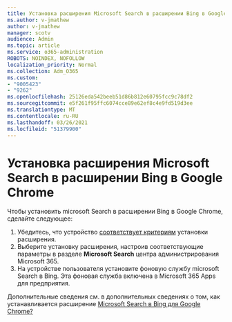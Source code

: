 ```yaml
---
title: Установка расширения Microsoft Search в расширении Bing в Google Chrome
ms.author: v-jmathew
author: v-jmathew
manager: scotv
audience: Admin
ms.topic: article
ms.service: o365-administration
ROBOTS: NOINDEX, NOFOLLOW
localization_priority: Normal
ms.collection: Adm_O365
ms.custom:
- "9005423"
- "9262"
ms.openlocfilehash: 25126eda542beeb51d86b812e60795fcc9c78df2
ms.sourcegitcommit: e5f261f95ffc6074cce89e62ef8c4e9fd519d3ee
ms.translationtype: MT
ms.contentlocale: ru-RU
ms.lasthandoff: 03/26/2021
ms.locfileid: "51379900"
---
```

# <a name="install-the-microsoft-search-in-bing-extension-in-google-chrome"></a>Установка расширения Microsoft Search в расширении Bing в Google Chrome

Чтобы установить microsoft Search в расширении Bing в Google Chrome, сделайте следующее:

1. Убедитесь, что устройство [соответствует критериям](https://go.microsoft.com/fwlink/?linkid=2152236) установки расширения.
2. Выберите установку расширения, настроив соответствующие параметры в разделе **Microsoft Search** центра администрирования Microsoft 365.
3. На устройстве пользователя установите фоновую службу microsoft Search в Bing. Эта фоновая служба включена в Microsoft 365 Apps для предприятия.

Дополнительные сведения см. в дополнительных сведениях о том, как устанавливается расширение [Microsoft Search в Bing для Google Chrome?](https://go.microsoft.com/fwlink/?linkid=2150992)
